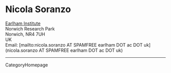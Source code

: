 # Nicola Soranzo

[Earlham Institute](http://earlham.ac.uk/)<br />
Norwich Research Park<br />
Norwich, NR4 7UH<br />
UK<br />
Email: [mailto:nicola.soranzo AT SPAMFREE earlham DOT ac DOT uk](nicola.soranzo AT SPAMFREE earlham DOT ac DOT uk)

----
CategoryHomepage
